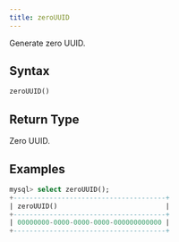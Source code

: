 ```yaml
---
title: zeroUUID
---
```


Generate zero UUID.

## Syntax

```sql
zeroUUID()
```

## Return Type

Zero UUID.

## Examples

```sql
mysql> select zeroUUID();
+--------------------------------------+
| zeroUUID()                           |
+--------------------------------------+
| 00000000-0000-0000-0000-000000000000 |
+--------------------------------------+
```
